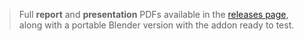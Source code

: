 > Full **report** and **presentation** PDFs available in the [releases page](https://github.com/dimateos/UPC-MIRI-TFM-erosion/releases), along with a portable Blender version with the addon ready to test.